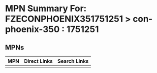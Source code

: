 



# MPN Summary For: FZECONPHOENIX351751251 > con-phoenix-350 : 1751251

## MPNs
  

|MPN|Direct Links|Search Links|
| :--- | :--- | :--- |
||||
